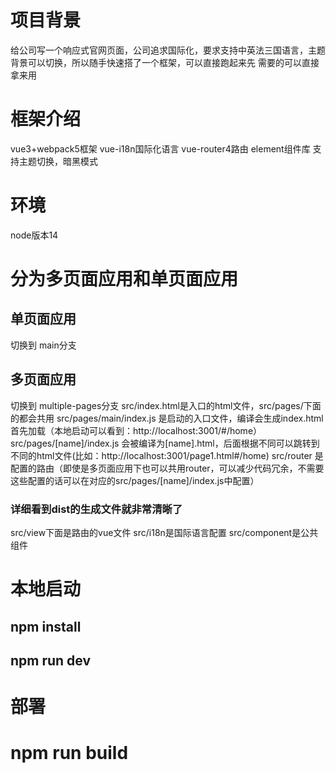 # 项目背景
给公司写一个响应式官网页面，公司追求国际化，要求支持中英法三国语言，主题背景可以切换，所以随手快速搭了一个框架，可以直接跑起来先
需要的可以直接拿来用
# 框架介绍
vue3+webpack5框架
vue-i18n国际化语言
vue-router4路由
element组件库
支持主题切换，暗黑模式
# 环境
node版本14 
 
# 分为多页面应用和单页面应用
## 单页面应用
   切换到 main分支
## 多页面应用
   切换到 multiple-pages分支
   src/index.html是入口的html文件，src/pages/下面的都会共用
   src/pages/main/index.js 是启动的入口文件，编译会生成index.html首先加载（本地启动可以看到：http://localhost:3001/#/home）
   src/pages/[name]/index.js 会被编译为[name].html，后面根据不同可以跳转到不同的html文件(比如：http://localhost:3001/page1.html#/home)
   src/router 是配置的路由（即使是多页面应用下也可以共用router，可以减少代码冗余，不需要这些配置的话可以在对应的src/pages/[name]/index.js中配置）
   ### 详细看到dist的生成文件就非常清晰了
   src/view下面是路由的vue文件
   src/i18n是国际语言配置
   src/component是公共组件
# 本地启动
## npm install
## npm run dev
# 部署
# npm run build


